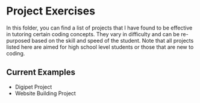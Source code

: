 # Project Exercises
In this folder, you can find a list of projects that I have found to be effective in tutoring certain coding concepts. They vary in difficulty and can be re-purposed based on the skill and speed of the student. Note that all projects listed here are aimed for high school level students or those that are new to coding. 


## Current Examples
* Digipet Project
* Website Building Project